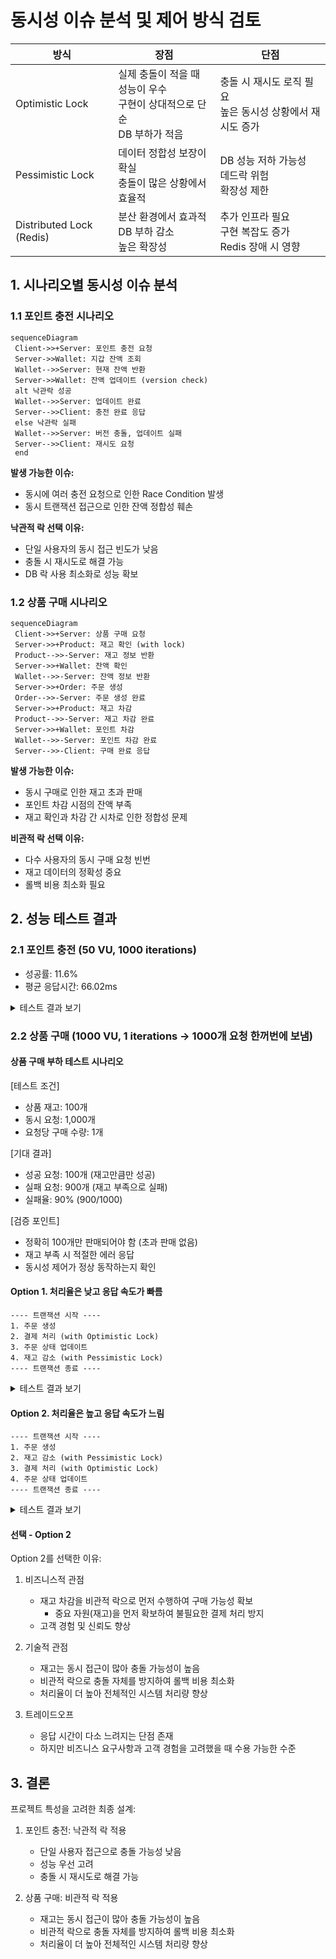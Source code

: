 # 동시성 이슈 분석 및 제어 방식 검토

| 방식                     | 장점                                                                        | 단점                                                         |
| ------------------------ | --------------------------------------------------------------------------- | ------------------------------------------------------------ |
| Optimistic Lock          | 실제 충돌이 적을 때 성능이 우수<br>구현이 상대적으로 단순<br>DB 부하가 적음 | 충돌 시 재시도 로직 필요<br>높은 동시성 상황에서 재시도 증가 |
| Pessimistic Lock         | 데이터 정합성 보장이 확실<br>충돌이 많은 상황에서 효율적                    | DB 성능 저하 가능성<br>데드락 위험<br>확장성 제한            |
| Distributed Lock (Redis) | 분산 환경에서 효과적<br>DB 부하 감소<br>높은 확장성                         | 추가 인프라 필요<br>구현 복잡도 증가<br>Redis 장애 시 영향   |

## 1. 시나리오별 동시성 이슈 분석

### 1.1 포인트 충전 시나리오

```mermaid
sequenceDiagram
 Client->>+Server: 포인트 충전 요청
 Server->>Wallet: 지갑 잔액 조회
 Wallet-->>Server: 현재 잔액 반환
 Server->>Wallet: 잔액 업데이트 (version check)
 alt 낙관락 성공
 Wallet-->>Server: 업데이트 완료
 Server-->>Client: 충전 완료 응답
 else 낙관락 실패
 Wallet-->>Server: 버전 충돌, 업데이트 실패
 Server-->>Client: 재시도 요청
 end
```

**발생 가능한 이슈:**

- 동시에 여러 충전 요청으로 인한 Race Condition 발생
- 동시 트랜잭션 접근으로 인한 잔액 정합성 훼손

**낙관적 락 선택 이유:**

- 단일 사용자의 동시 접근 빈도가 낮음
- 충돌 시 재시도로 해결 가능
- DB 락 사용 최소화로 성능 확보

### 1.2 상품 구매 시나리오

```mermaid
sequenceDiagram
 Client->>+Server: 상품 구매 요청
 Server->>+Product: 재고 확인 (with lock)
 Product-->>-Server: 재고 정보 반환
 Server->>+Wallet: 잔액 확인
 Wallet-->>-Server: 잔액 정보 반환
 Server->>+Order: 주문 생성
 Order-->>-Server: 주문 생성 완료
 Server->>+Product: 재고 차감
 Product-->>-Server: 재고 차감 완료
 Server->>+Wallet: 포인트 차감
 Wallet-->>-Server: 포인트 차감 완료
 Server-->>-Client: 구매 완료 응답
```

**발생 가능한 이슈:**

- 동시 구매로 인한 재고 초과 판매
- 포인트 차감 시점의 잔액 부족
- 재고 확인과 차감 간 시차로 인한 정합성 문제

**비관적 락 선택 이유:**

- 다수 사용자의 동시 구매 요청 빈번
- 재고 데이터의 정확성 중요
- 롤백 비용 최소화 필요

## 2. 성능 테스트 결과

### 2.1 포인트 충전 (50 VU, 1000 iterations)

- 성공률: 11.6%
- 평균 응답시간: 66.02ms

<details>
<summary>테스트 결과 보기</summary>
<img src="https://i.imgur.com/ZuGccLX.png" alt="charge-test-result">
</details>

### 2.2 상품 구매 (1000 VU, 1 iterations -> 1000개 요청 한꺼번에 보냄)

#### 상품 구매 부하 테스트 시나리오

[테스트 조건]

- 상품 재고: 100개
- 동시 요청: 1,000개
- 요청당 구매 수량: 1개

[기대 결과]

- 성공 요청: 100개 (재고만큼만 성공)
- 실패 요청: 900개 (재고 부족으로 실패)
- 실패율: 90% (900/1000)

[검증 포인트]

- 정확히 100개만 판매되어야 함 (초과 판매 없음)
- 재고 부족 시 적절한 에러 응답
- 동시성 제어가 정상 동작하는지 확인

#### Option 1. 처리율은 낮고 응답 속도가 빠름

```text
---- 트랜잭션 시작 ----
1. 주문 생성
2. 결제 처리 (with Optimistic Lock)
3. 주문 상태 업데이트
4. 재고 감소 (with Pessimistic Lock)
---- 트랜잭션 종료 ----
```

<details>
    <summary>테스트 결과 보기</summary>
    <img src="https://i.imgur.com/YKsQLRl.png" alt="charge-test-result">
</details>

#### Option 2. 처리율은 높고 응답 속도가 느림

```text
---- 트랜잭션 시작 ----
1. 주문 생성
2. 재고 감소 (with Pessimistic Lock)
3. 결제 처리 (with Optimistic Lock)
4. 주문 상태 업데이트
---- 트랜잭션 종료 ----
```

<details>
    <summary>테스트 결과 보기</summary>
    <img src="https://i.imgur.com/b7fB3os.png" alt="charge-test-result">
</details>

#### 선택 - Option 2

Option 2를 선택한 이유:

1. 비즈니스적 관점

   - 재고 차감을 비관적 락으로 먼저 수행하여 구매 가능성 확보
     - 중요 자원(재고)을 먼저 확보하여 불필요한 결제 처리 방지
   - 고객 경험 및 신뢰도 향상

2. 기술적 관점

   - 재고는 동시 접근이 많아 충돌 가능성이 높음
   - 비관적 락으로 충돌 자체를 방지하여 롤백 비용 최소화
   - 처리율이 더 높아 전체적인 시스템 처리량 향상

3. 트레이드오프
   - 응답 시간이 다소 느려지는 단점 존재
   - 하지만 비즈니스 요구사항과 고객 경험을 고려했을 때 수용 가능한 수준

## 3. 결론

프로젝트 특성을 고려한 최종 설계:

1. 포인트 충전: 낙관적 락 적용

   - 단일 사용자 접근으로 충돌 가능성 낮음
   - 성능 우선 고려
   - 충돌 시 재시도로 해결 가능

2. 상품 구매: 비관적 락 적용

   - 재고는 동시 접근이 많아 충돌 가능성이 높음
   - 비관적 락으로 충돌 자체를 방지하여 롤백 비용 최소화
   - 처리율이 더 높아 전체적인 시스템 처리량 향상
